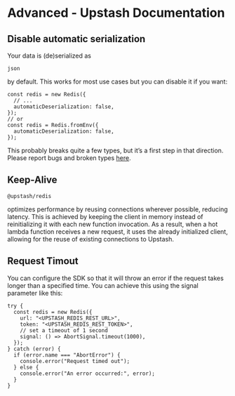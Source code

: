 # Advanced - Upstash Documentation

## Disable automatic serialization

Your data is (de)serialized as 
```
json
```
 by default. This works for most use cases but you can disable it if you want:

```
const redis = new Redis({
  // ...
  automaticDeserialization: false,
});
// or
const redis = Redis.fromEnv({
  automaticDeserialization: false,
});

```

This probably breaks quite a few types, but it’s a first step in that direction. Please report bugs and broken types [here](https://github.com/upstash/upstash-redis/issues/49).

## Keep-Alive

```
@upstash/redis
```
 optimizes performance by reusing connections wherever possible, reducing latency. This is achieved by keeping the client in memory instead of reinitializing it with each new function invocation. As a result, when a hot lambda function receives a new request, it uses the already initialized client, allowing for the reuse of existing connections to Upstash.

## Request Timout

You can configure the SDK so that it will throw an error if the request takes longer than a specified time. You can achieve this using the signal parameter like this:

```
try {
  const redis = new Redis({
    url: "<UPSTASH_REDIS_REST_URL>",
    token: "<UPSTASH_REDIS_REST_TOKEN>",
    // set a timeout of 1 second
    signal: () => AbortSignal.timeout(1000),
  });
} catch (error) {
  if (error.name === "AbortError") {
    console.error("Request timed out");
  } else {
    console.error("An error occurred:", error);
  }
}

```
